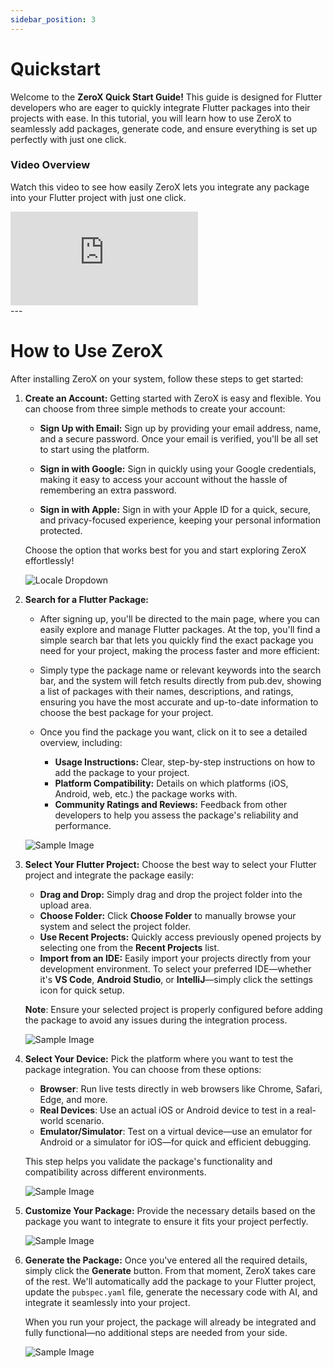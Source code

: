 ```yaml
---
sidebar_position: 3
---
```


# Quickstart

Welcome to the **ZeroX Quick Start Guide!** This guide is designed for Flutter developers who are eager to quickly integrate Flutter packages into their projects with ease. In this tutorial, you will learn how to use ZeroX to seamlessly add packages, generate code, and ensure everything is set up perfectly with just one click.

### Video Overview

Watch this video to see how easily ZeroX lets you integrate any package into your Flutter project with just one click.

<div style={{ position : 'relative', paddingBottom : '56.25%', height : '0' }}><iframe style={{ position : 'absolute', top : '0', left : '0', width : '100%', height : '100%' }} width="560" height="315" src="https://www.youtube-nocookie.com/embed/F7WKovEFdnw" title="YouTube video player" frameborder="0" allow="accelerometer; autoplay; clipboard-write; encrypted-media; gyroscope; picture-in-picture" allowfullscreen></iframe></div>
---

# How to Use ZeroX

After installing ZeroX on your system, follow these steps to get started:

1. **Create an Account:** Getting started with ZeroX is easy and flexible. You can choose from three simple methods to create your account:

    - **Sign Up with Email:** Sign up by providing your email address, name, and a secure password. Once your email is verified, you'll be all set to start using the platform.

    - **Sign in with Google:** Sign in quickly using your Google credentials, making it easy to access your account without the hassle of remembering an extra password.

    - **Sign in with Apple:** Sign in with your Apple ID for a quick, secure, and privacy-focused experience, keeping your personal information protected. 

    Choose the option that works best for you and start exploring ZeroX effortlessly!

    ![Locale Dropdown](./img/sample-gif.gif)

2. **Search for a Flutter Package:** 

    - After signing up, you'll be directed to the main page, where you can easily explore and manage Flutter packages. At the top, you'll find a simple search bar that lets you quickly find the exact package you need for your project, making the process faster and more efficient:

    - Simply type the package name or relevant keywords into the search bar, and the system will fetch results directly from pub.dev, showing a list of packages with their names, descriptions, and ratings, ensuring you have the most accurate and up-to-date information to choose the best package for your project.


    - Once you find the package you want, click on it to see a detailed overview, including:

        - **Usage Instructions:** Clear, step-by-step instructions on how to add the package to your project.
        - **Platform Compatibility:** Details on which platforms (iOS, Android, web, etc.) the package works with.
        - **Community Ratings and Reviews:** Feedback from other developers to help you assess the package's reliability and performance.

    ![Sample Image](./img/sample-gif.gif)

3. **Select Your Flutter Project:** Choose the best way to select your Flutter project and integrate the package easily:
    - **Drag and Drop:** Simply drag and drop the project folder into the upload area.
    - **Choose Folder:** Click **Choose Folder** to manually browse your system and select the project folder.
    - **Use Recent Projects:** Quickly access previously opened projects by selecting one from the **Recent Projects** list.
    - **Import from an IDE:** Easily import your projects directly from your development environment. To select your preferred IDE—whether it's **VS Code**, **Android Studio**, or **IntelliJ**—simply click the settings icon for quick setup.

    **Note**: Ensure your selected project is properly configured before adding the package to avoid any issues during the integration process.

    ![Sample Image](./img/sample-gif.gif)

4. **Select Your Device:** Pick the platform where you want to test the package integration. You can choose from these options:

    - **Browser**: Run live tests directly in web browsers like Chrome, Safari, Edge, and more.
    - **Real Devices**: Use an actual iOS or Android device to test in a real-world scenario.
    - **Emulator/Simulator**: Test on a virtual device—use an emulator for Android or a simulator for iOS—for quick and efficient debugging.

    This step helps you validate the package's functionality and compatibility across different environments.

    ![Sample Image](./img/sample-gif.gif)

5. **Customize Your Package:** Provide the necessary details based on the package you want to integrate to ensure it fits your project perfectly.

    ![Sample Image](./img/sample-gif.gif)

6. **Generate the Package:** Once you've entered all the required details, simply click the **Generate** button. From that moment, ZeroX takes care of the rest. We'll automatically add the package to your Flutter project, update the `pubspec.yaml` file, generate the necessary code with AI, and integrate it seamlessly into your project.

    When you run your project, the package will already be integrated and fully functional—no additional steps are needed from your side.

    ![Sample Image](./img/sample-gif.gif)

